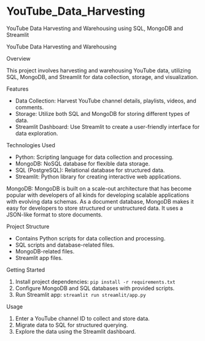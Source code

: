 # YouTube_Data_Harvesting
YouTube Data Harvesting and Warehousing using SQL, MongoDB and Streamlit

YouTube Data Harvesting and Warehousing

Overview

This project involves harvesting and warehousing YouTube data, utilizing SQL, MongoDB, and Streamlit for data collection, storage, and visualization.

Features

- Data Collection: Harvest YouTube channel details, playlists, videos, and comments.
- Storage: Utilize both SQL and MongoDB for storing different types of data.
- Streamlit Dashboard: Use Streamlit to create a user-friendly interface for data exploration.

Technologies Used

- Python: Scripting language for data collection and processing.
- MongoDB: NoSQL database for flexible data storage.
- SQL (PostgreSQL): Relational database for structured data.
- Streamlit: Python library for creating interactive web applications.

MongoDB:
MongoDB is built on a scale-out architecture that has become popular with developers of all kinds for developing scalable applications with evolving data schemas. As a document database, MongoDB makes it easy for developers to store structured or unstructured data. It uses a JSON-like format to store documents.

Project Structure

- Contains Python scripts for data collection and processing.
- SQL scripts and database-related files.
- MongoDB-related files.
- Streamlit app files.

Getting Started

1. Install project dependencies: `pip install -r requirements.txt`
2. Configure MongoDB and SQL databases with provided scripts.
3. Run Streamlit app: `streamlit run streamlit/app.py`

Usage

1. Enter a YouTube channel ID to collect and store data.
2. Migrate data to SQL for structured querying.
3. Explore the data using the Streamlit dashboard.
